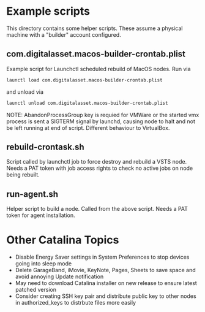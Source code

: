 # Example scripts

This directory contains some helper scripts. These assume a physical machine with a 
"builder" account configured.

## com.digitalasset.macos-builder-crontab.plist

Example script for Launchctl scheduled rebuild of MacOS nodes. Run via

```bash
launctl load com.digitalasset.macos-builder-crontab.plist
```

and unload via 

```bash
launctl unload com.digitalasset.macos-builder-crontab.plist
```

NOTE: AbandonProcessGroup key is requied for VMWare or the started vmx process is sent a SIGTERM signal by launchd,
causing node to halt and not be left running at end of script. Different behaviour to VirtualBox.

## rebuild-crontask.sh

Script called by launchctl job to force destroy and rebuild a VSTS node. Needs a PAT token with job access 
rights to check no active jobs on node being rebuilt. 

## run-agent.sh

Helper script to build a node. Called from the above script. Needs a PAT token for agent installation. 


# Other Catalina Topics

* Disable Energy Saver settings in System Preferences to stop devices going into sleep mode
* Delete GarageBand, iMovie, KeyNote, Pages, Sheets to save space and avoid annoying Update notification
* May need to download Catalina installer on new release to ensure latest patched version
* Consider creating SSH key pair and distribute public key to other nodes in authorized_keys to distrbute 
files more easily 
